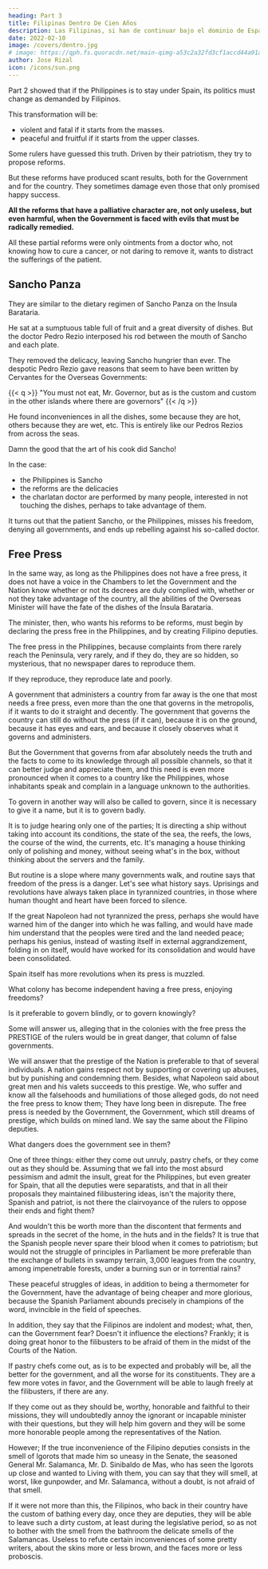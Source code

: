 ```yaml
---
heading: Part 3
title: Filipinas Dentro De Cien Años
description: Las Filipinas, si han de continuar bajo el dominio de España, tienen por fuerza que tranformarse en sentido político, por exigirlo así la marcha de su historia y las necesidades de sus habitantes
date: 2022-02-10
image: /covers/dentro.jpg
# image: https://qph.fs.quoracdn.net/main-qimg-a53c2a32fd3cf1accd44a91a0ae1a149-mzj
author: Jose Rizal
icon: /icons/sun.png
---
```



<!-- La Solaridad; núm. 18: Barcelona, 31 octubre 1889.  -->

<!-- ## 3 -->

Part 2 showed that if the Philippines is to stay under Spain, its politics must change as demanded by Filipinos. <!-- transform themselves in a political sense, as the course of their history and the needs of their inhabitants so demand.  -->

This transformation will be:
- violent and fatal if it starts from the masses. 
- peaceful and fruitful if it starts from the upper classes.

Some rulers have guessed this truth. Driven by their patriotism, they try to propose reforms. 

<!--  that we need to prevent events. Up to the present, notwithstanding how many have been dictated, --> 

But these reforms have produced scant results, both for the Government and for the country. They sometimes damage even those that only promised happy success. <!-- And it is that it is built on land without consistency. -->

<!-- We said, and we will repeat it once more, and we will repeat it always:  -->

**All the reforms that have a palliative character are, not only useless, but even harmful, when the Government is faced with evils that must be radically remedied.** 

<!-- And if we were not convinced of the honesty and rectitude of certain governments, we would be tempted to say that -->

All these partial reforms were only ointments from a doctor who, not knowing how to cure a cancer, or not daring to remove it, wants to distract the sufferings of the patient. <!-- , or temporize with the pusillanimity of the timid and ignorant. -->

<!-- All the reforms of our liberal ministers were, were, are and will be good... if they were carried out. When we think of them, we are reminded of  -->

## Sancho Panza

They are similar to the dietary regimen of Sancho Panza on the Insula Barataria. 

He sat at a sumptuous table full of fruit and a great diversity of dishes. But the doctor Pedro Rezio interposed his rod between the mouth of Sancho and each plate. <!-- , saying: absit!, and --> 

They removed the delicacy, leaving Sancho hungrier than ever. The despotic Pedro Rezio gave reasons that seem to have been written by Cervantes for the Overseas Governments:

{{< q >}}
"You must not eat, Mr. Governor, but as is the custom and custom in the other islands where there are governors"
{{< /q >}}

He found inconveniences in all the dishes, some because they are hot, others because they are wet, etc. This is entirely like our Pedros Rezios from across the seas.

Damn the good that the art of his cook did Sancho! 

In the case:
- the Philippines is Sancho
- the reforms are the delicacies
- the charlatan doctor are performed by many people, interested in not touching the dishes, perhaps to take advantage of them. 

It turns out that the patient Sancho, or the Philippines, misses his freedom, denying all governments, and ends up rebelling against his so-called doctor. 


## Free Press

In the same way, as long as the Philippines does not have a free press, it does not have a voice in the Chambers to let the Government and the Nation know whether or not its decrees are duly complied with, whether or not they take advantage of the country, all the abilities of the Overseas Minister will have the fate of the dishes of the Ínsula Barataria. 

The minister, then, who wants his reforms to be reforms, must begin by declaring the press free in the Philippines, and by creating Filipino deputies.

The free press in the Philippines, because complaints from there rarely reach the Peninsula, very rarely, and if they do, they are so hidden, so mysterious, that no newspaper dares to reproduce them. 

If they reproduce, they reproduce late and poorly. 

A government that administers a country from far away is the one that most needs a free press, even more than the one that governs in the metropolis, if it wants to do it straight and decently. The government that governs the country can still do without the press (if it can), because it is on the ground, because it has eyes and ears, and because it closely observes what it governs and administers. 

But the Government that governs from afar absolutely needs the truth and the facts to come to its knowledge through all possible channels, so that it can better judge and appreciate them, and this need is even more pronounced when it comes to a country like the Philippines, whose inhabitants speak and complain in a language unknown to the authorities.


To govern in another way will also be called to govern, since it is necessary to give it a name, but it is to govern badly. 

It is to judge hearing only one of the parties; It is directing a ship without taking into account its conditions, the state of the sea, the reefs, the lows, the course of the wind, the currents, etc. It's managing a house thinking only of polishing and money, without seeing what's in the box, without thinking about the servers and the family.

But routine is a slope where many governments walk, and routine says that freedom of the press is a danger. Let's see what history says. Uprisings and revolutions have always taken place in tyrannized countries, in those where human thought and heart have been forced to silence.

If the great Napoleon had not tyrannized the press, perhaps she would have warned him of the danger into which he was falling, and would have made him understand that the peoples were tired and the land needed peace; perhaps his genius, instead of wasting itself in external aggrandizement, folding in on itself, would have worked for its consolidation and would have been consolidated. 

Spain itself has more revolutions <!-- in its history --> when its press is muzzled. 

What colony has become independent having a free press, enjoying freedoms? 

Is it preferable to govern blindly, or to govern knowingly?

Some will answer us, alleging that in the colonies with the free press the PRESTIGE of the rulers would be in great danger, that column of false governments. 

We will answer that the prestige of the Nation is preferable to that of several individuals. A nation gains respect not by supporting or covering up abuses, but by punishing and condemning them. Besides, what Napoleon said about great men and his valets succeeds to this prestige. We, who suffer and know all the falsehoods and humiliations of those alleged gods, do not need the free press to know them; They have long been in disrepute. The free press is needed by the Government, the Government, which still dreams of prestige, which builds on mined land. We say the same about the Filipino deputies.

What dangers does the government see in them? 

One of three things: either they come out unruly, pastry chefs, or they come out as they should be. Assuming that we fall into the most absurd pessimism and admit the insult, great for the Philippines, but even greater for Spain, that all the deputies were separatists, and that in all their proposals they maintained filibustering ideas, isn't the majority there, Spanish and patriot, is not there the clairvoyance of the rulers to oppose their ends and fight them?

And wouldn't this be worth more than the discontent that ferments and spreads in the secret of the home, in the huts and in the fields? It is true that the Spanish people never spare their blood when it comes to patriotism; but would not the struggle of principles in Parliament be more preferable than the exchange of bullets in swampy terrain, 3,000 leagues from the country, among impenetrable forests, under a burning sun or in torrential rains?



These peaceful struggles of ideas, in addition to being a thermometer for the Government, have the advantage of being cheaper and more glorious, because the Spanish Parliament abounds precisely in champions of the word, invincible in the field of speeches. 

In addition, they say that the Filipinos are indolent and modest; what, then, can the Government fear? Doesn't it influence the elections? Frankly; it is doing great honor to the filibusters to be afraid of them in the midst of the Courts of the Nation.

If pastry chefs come out, as is to be expected and probably will be, all the better for the government, and all the worse for its constituents. They are a few more votes in favor, and the Government will be able to laugh freely at the filibusters, if there are any. 

If they come out as they should be, worthy, honorable and faithful to their missions, they will undoubtedly annoy the ignorant or incapable minister with their questions, but they will help him govern and they will be some more honorable people among the representatives of the Nation.

However; If the true inconvenience of the Filipino deputies consists in the smell of Igorots that made him so uneasy in the Senate, the seasoned General Mr. Salamanca, Mr. D. Sinibaldo de Mas, who has seen the Igorots up close and wanted to Living with them, you can say that they will smell, at worst, like gunpowder, and Mr. Salamanca, without a doubt, is not afraid of that smell.

If it were not more than this, the Filipinos, who back in their country have the custom of bathing every day, once they are deputies, they will be able to leave such a dirty custom, at least during the legislative period, so as not to bother with the smell from the bathroom the delicate smells of the Salamancas. Useless to refute certain inconveniences of some pretty writers, about the skins more or less brown, and the faces more or less proboscis.
